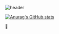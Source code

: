 ![header](https://capsule-render.vercel.app/api?type=wave&color=d0b5fd&height=250&section=header&text=🐰GITJISU💕BTS%20&fontSize=40&fontColor=ffffff&animation=twinkling)


[![Anurag's GitHub stats](https://github-readme-stats.vercel.app/api?username=gitjisu&show_icons=true&theme=merko)](https://github.com/anuraghazra/github-readme-stats)

🐰

<!--
**gitjisu/gitjisu** is a ✨ _special_ ✨ repository because its `README.md` (this file) appears on your GitHub profile.

Here are some ideas to get you started:

- 🔭 I’m currently working on ...
- 🌱 I’m currently learning ...
- 👯 I’m looking to collaborate on ...
- 🤔 I’m looking for help with ...
- 💬 Ask me about ...
- 📫 How to reach me: ...
- 😄 Pronouns: ...
- ⚡ Fun fact: ...
-->
